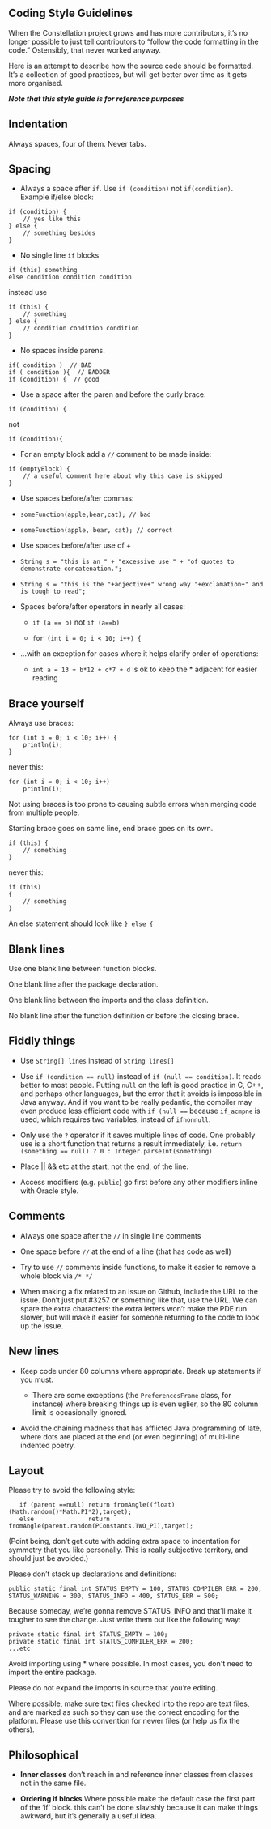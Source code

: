 ## Coding Style Guidelines

When the Constellation project grows and has more contributors, it’s no
longer possible to just tell contributors to “follow the code formatting
in the code.” Ostensibly, that never worked anyway.

Here is an attempt to describe how the source code should be formatted.
It’s a collection of good practices, but will get better over time as it
gets more organised.

***Note that this style guide is for reference purposes***

## Indentation

Always spaces, four of them. Never tabs.

## Spacing

-   Always a space after `if`. Use `if (condition)` not `if(condition)`.
    Example if/else block:

<!-- -->

    if (condition) {
        // yes like this
    } else {
        // something besides
    }

-   No single line `if` blocks

<!-- -->

    if (this) something
    else condition condition condition

instead use

    if (this) {
        // something
    } else {
        // condition condition condition
    }

-   No spaces inside parens.

<!-- -->

    if( condition )  // BAD
    if ( condition ){  // BADDER
    if (condition) {  // good

-   Use a space after the paren and before the curly brace:

<!-- -->

    if (condition) {

not

    if (condition){

-   For an empty block add a `//` comment to be made inside:

<!-- -->

    if (emptyBlock) {
        // a useful comment here about why this case is skipped
    }

-   Use spaces before/after commas:

-   `someFunction(apple,bear,cat); // bad`

-   `someFunction(apple, bear, cat); // correct`

-   Use spaces before/after use of +

-   `String s = "this is an " + "excessive use " + "of quotes to demonstrate concatenation.";`

-   `String s = "this is the "+adjective+" wrong way "+exclamation+" and is tough to read";`

-   Spaces before/after operators in nearly all cases:

    -   `if (a == b)` not `if (a==b)`

    -   `for (int i = 0; i < 10; i++) {`

-   …with an exception for cases where it helps clarify order of
    operations:

    -   `int a = 13 + b*12 + c*7 + d` is ok to keep the \* adjacent for
        easier reading

## Brace yourself

Always use braces:

    for (int i = 0; i < 10; i++) {
        println(i);
    }

never this:

    for (int i = 0; i < 10; i++)
        println(i);

Not using braces is too prone to causing subtle errors when merging code
from multiple people.

Starting brace goes on same line, end brace goes on its own.

<!-- -->

    if (this) {
        // something
    }

never this:

    if (this) 
    {
        // something
    }

An else statement should look like `} else {`

## Blank lines

Use one blank line between function blocks.

One blank line after the package declaration.

One blank line between the imports and the class definition.

No blank line after the function definition or before the closing brace.

## Fiddly things

-   Use `String[] lines` instead of `String lines[]`

-   Use `if (condition == null)` instead of `if (null == condition)`. It
    reads better to most people. Putting `null` on the left is good
    practice in C, C++, and perhaps other languages, but the error that
    it avoids is impossible in Java anyway. And if you want to be really
    pedantic, the compiler may even produce less efficient code with
    `if (null ==` because `if_acmpne` is used, which requires two
    variables, instead of `ifnonnull`.

-   Only use the `?` operator if it saves multiple lines of code. One
    probably use is a short function that returns a result immediately,
    i.e. `return (something == null) ? 0 : Integer.parseInt(something)`

-   Place || && etc at the start, not the end, of the line.

-   Access modifiers (e.g. `public`) go first before any other modifiers 
    inline with Oracle style.

## Comments

-   Always one space after the `//` in single line comments

-   One space before `//` at the end of a line (that has code as well)

-   Try to use `//` comments inside functions, to make it easier to
    remove a whole block via `/* */`

-   When making a fix related to an issue on Github, include the URL to
    the issue. Don’t just put \#3257 or something like that, use the
    URL. We can spare the extra characters: the extra letters won’t make
    the PDE run slower, but will make it easier for someone returning to
    the code to look up the issue.

## New lines

-   Keep code under 80 columns where appropriate. Break up statements if you must.

    -   There are some exceptions (the `PreferencesFrame` class, for
        instance) where breaking things up is even uglier, so the 80
        column limit is occasionally ignored.

-   Avoid the chaining madness that has afflicted Java programming of
    late, where dots are placed at the end (or even beginning) of
    multi-line indented poetry.

## Layout

Please try to avoid the following style:

       if (parent ==null) return fromAngle((float)(Math.random()*Math.PI*2),target);
       else               return fromAngle(parent.random(PConstants.TWO_PI),target);

(Point being, don’t get cute with adding extra space to indentation for
symmetry that you like personally. This is really subjective territory,
and should just be avoided.)

Please don’t stack up declarations and definitions:

    public static final int STATUS_EMPTY = 100, STATUS_COMPILER_ERR = 200, STATUS_WARNING = 300, STATUS_INFO = 400, STATUS_ERR = 500;

Because someday, we’re gonna remove STATUS\_INFO and that’ll make it
tougher to see the change. Just write them out like the following way:

    private static final int STATUS_EMPTY = 100;
    private static final int STATUS_COMPILER_ERR = 200;
    ...etc

Avoid importing using \* where possible. In most cases, you don't need to 
import the entire package.

Please do not expand the imports in source that you’re editing.

Where possible, make sure text files checked into the repo are text
files, and are marked as such so they can use the correct encoding for
the platform. Please use this convention for newer files (or help us fix
the others).

## Philosophical

-   **Inner classes** don’t reach in and reference inner classes from
    classes not in the same file.

-   **Ordering if blocks** Where possible make the default case the
    first part of the ‘if’ block. this can’t be done slavishly because
    it can make things awkward, but it’s generally a useful idea.
